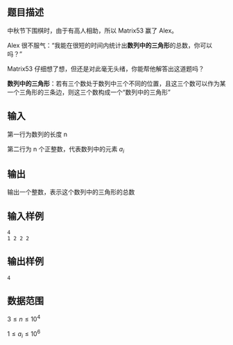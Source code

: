 ## 题目描述

中秋节下围棋时，由于有高人相助，所以 Matrix53 赢了 Alex。

Alex 很不服气：“我能在很短的时间内统计出**数列中的三角形**的总数，你可以吗？”

Matrix53 仔细想了想，但还是对此毫无头绪，你能帮他解答出这道题吗？

**数列中的三角形**：若有三个数处于数列中三个不同的位置，且这三个数可以作为某一个三角形的三条边，则这三个数构成一个“数列中的三角形”

## 输入

第一行为数列的长度 n

第二行为 n 个正整数，代表数列中的元素 $a_i$

## 输出

输出一个整数，表示这个数列中的三角形的总数

## 输入样例

    4
    1 2 2 2

## 输出样例

    4

## 数据范围

$3\leq n \leq 10^4$

$1\leq a_i \leq 10^6$
